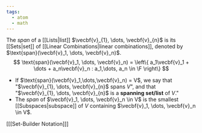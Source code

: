 ```yaml
---
tags:
  - atom
  - math
---
```

The *span* of a [[Lists|list]] $\vecbf{v}_{1}, \dots, \vecbf{v}_{n}$ is its [[Sets|set]] of [[Linear Combinations|linear combinations]], denoted by $\text{span}(\vecbf{v}_1, \dots, \vecbf{v}_n)$.
$$ \text{span}(\vecbf{v}_1, \dots, \vecbf{v}_n) = \left\{ a_1\vecbf{v}_1 + \dots + a_n\vecbf{v}_n : a_1,\dots, a_n \in \F \right\} $$
- If $\text{span}(\vecbf{v}_1,\dots,\vecbf{v}_n) = V$, we say that "$\vecbf{v}_{1}, \dots, \vecbf{v}_{n}$ spans $V$", and that "$\vecbf{v}_{1}, \dots, \vecbf{v}_{n}$ is a **spanning set/list** of $V$."
- The *span* of $\vecbf{v}_1, \dots, \vecbf{v}_n \in V$ is the smallest [[Subspaces|subspace]] of $V$ containing $\vecbf{v}_1, \dots, \vecbf{v}_n \in V$.

\[[[Set-Builder Notation]]\]